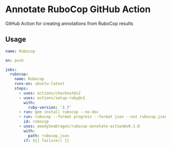 # Annotate RuboCop GitHub Action

GitHub Action for creating annotations from RuboCop results

## Usage

```yml
name: Rubocop

on: push

jobs:
  rubocop:
    name: Rubocop
    runs-on: ubuntu-latest
    steps:
      - uses: actions/checkout@v2
      - uses: actions/setup-ruby@v1
        with:
          ruby-version: '2.7'
      - run: gem install rubocop --no-doc
      - run: rubocop --format progress --format json --out rubocop.json
        id: rubocop
      - uses: weedySeaDragon/rubocop-annotate-action@v0.1.0
        with:
          path: rubocop.json
        if: ${{ failure() }}
```
